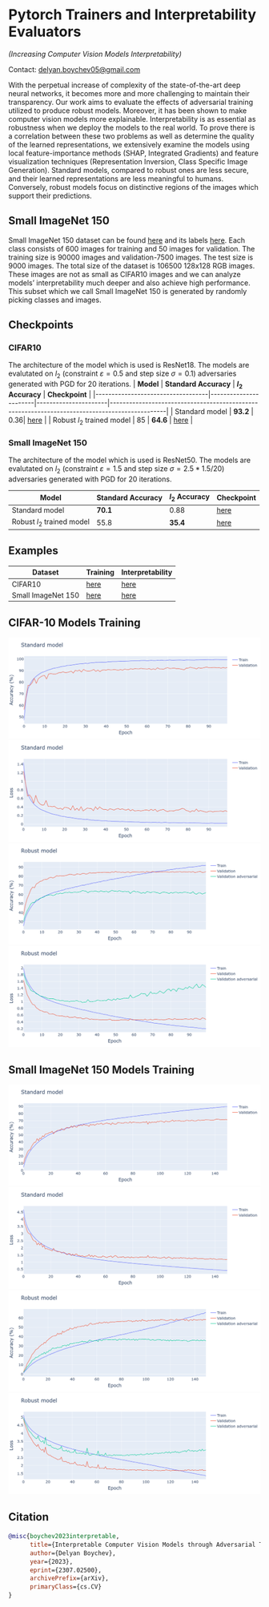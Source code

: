 # Pytorch Trainers and Interpretability Evaluators

_(Increasing Computer Vision Models Interpretability)_

Contact: delyan.boychev05@gmail.com

With the perpetual increase of complexity of the state-of-the-art deep neural networks, it becomes more and more challenging to maintain their transparency. Our work aims to evaluate the effects of adversarial training utilized to produce robust models. Moreover, it has been shown to make computer vision models more explainable. Interpretability is as essential as robustness when we deploy the models to the real world. To prove there is a correlation between these two problems as well as determine the quality of the learned representations, we extensively examine the models using local feature-importance methods (SHAP, Integrated Gradients) and feature visualization techniques (Representation Inversion, Class Specific Image Generation).
Standard models, compared to robust ones are less secure, and their learned representations are less meaningful to humans. Conversely, robust models focus on distinctive regions of the images which support their predictions.

## Small ImageNet 150

Small ImageNet 150 dataset can be found [here](https://drive.google.com/file/d/1_nc-VVObGiOoS73gEH-UhVUsIytU0YRK/view?usp=sharing) and its labels [here](https://drive.google.com/file/d/1t71KG_u-X-LCAFJ94Kg0pqNBajumEEsu/view?usp=sharing). Each class consists of 600 images for training and 50 images for validation. The training size is 90000 images and validation-7500 images. The test size is 9000 images. The total size of the dataset is 106500 128x128 RGB images. These images are not as small as CIFAR10 images and we can analyze models’ interpretability much deeper and also achieve high performance. This subset which we call Small ImageNet 150 is generated by randomly picking classes and images.

## Checkpoints

### CIFAR10

The architecture of the model which is used is ResNet18. The models are evalutated on $l_2$ (constraint $\varepsilon = 0.5$ and step size $\sigma = 0.1$) adversaries generated with PGD for 20 iterations.
| **Model** | **Standard Accuracy** | **$l_{2}$ Accuracy** | **Checkpoint** |
|-----------------------------------|-----------------------|----------------------|-----------------------------------------------------------------------------------------------|
| Standard model | **93.2** | 0.36| [here](https://drive.google.com/file/d/1--6YSHDUNcwXvnjUgjdOcV_A3bMcHEbD/view?usp=sharing) |
| Robust $l_{2}$ trained model | 85 | **64.6** | [here](https://drive.google.com/file/d/1OcvlvVlsC1oMIzZedvf3Zh6Q10kKzoyN/view?usp=sharing) |

### Small ImageNet 150

The architecture of the model which is used is ResNet50. The models are evalutated on $l_2$ (constraint $\varepsilon = 1.5$ and step size $\sigma = 2.5*1.5/20$) adversaries generated with PGD for 20 iterations.

| **Model**                    | **Standard Accuracy** | **$l_{2}$ Accuracy** | **Checkpoint**                                                                             |
| ---------------------------- | --------------------- | -------------------- | ------------------------------------------------------------------------------------------ |
| Standard model               | **70.1**              | 0.88                 | [here](https://drive.google.com/file/d/1s4N-Nxn_yZGPSedptrD7qktHlTtTCFMi/view?usp=sharing) |
| Robust $l_{2}$ trained model | 55.8                  | **35.4**             | [here](https://drive.google.com/file/d/1kg_Lshu5pY8L2HqeCMMqxmdZTTetaIIC/view?usp=sharing) |

## Examples

| **Dataset**        | **Training**                                 | **Interpretability**                                    |
| ------------------ | -------------------------------------------- | ------------------------------------------------------- |
| CIFAR10            | [here](./examples/cifar10_train.ipynb)       | [here](./examples/cifar10_interpretability.ipynb)       |
| Small ImageNet 150 | [here](./examples/smallimagenet_train.ipynb) | [here](./examples/smallimagenet_interpretability.ipynb) |

## CIFAR-10 Models Training

![](https://github.com/delyan-boychev/pytorch_trainers_interpretability/blob/master/images/cifar10/training/standard_acc.png?raw=true)
![](https://github.com/delyan-boychev/pytorch_trainers_interpretability/blob/master/images/cifar10/training/standard_loss.png?raw=true)
![](https://github.com/delyan-boychev/pytorch_trainers_interpretability/blob/master/images/cifar10/training/robust_acc.png?raw=true)
![](https://github.com/delyan-boychev/pytorch_trainers_interpretability/blob/master/images/cifar10/training/robust_loss.png?raw=true)

## Small ImageNet 150 Models Training

![](https://github.com/delyan-boychev/pytorch_trainers_interpretability/blob/master/images/smimagenet/training/standard_acc.png?raw=true)
![](https://github.com/delyan-boychev/pytorch_trainers_interpretability/blob/master/images/smimagenet/training/standard_loss.png?raw=true)
![](https://github.com/delyan-boychev/pytorch_trainers_interpretability/blob/master/images/smimagenet/training/robust_acc.png?raw=true)
![](https://github.com/delyan-boychev/pytorch_trainers_interpretability/blob/master/images/smimagenet/training/robust_loss.png?raw=true)

## Citation
```bibtex
@misc{boychev2023interpretable,
      title={Interpretable Computer Vision Models through Adversarial Training: Unveiling the Robustness-Interpretability Connection}, 
      author={Delyan Boychev},
      year={2023},
      eprint={2307.02500},
      archivePrefix={arXiv},
      primaryClass={cs.CV}
}
```
